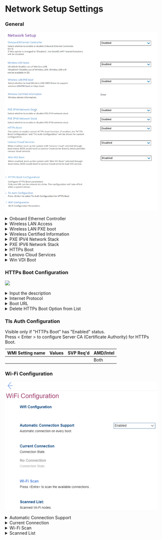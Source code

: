 # Network Setup Settings #
### General ###
![](./img/networksetup.png)

<details><summary>Onboard Ethernet Controller</summary>
One of 2 states for the Onboard Ethernet Controller:

1. **Enabled** – Default. 
2. Disabled – if selected, then:<br>
    •"PXE IPV4 Network Stack" setting becomes unavailable<br>
    •"PXE IPV6 Network Stack" setting becomes unavailable<br>
    **Note**. The Intel(R) AMT related functions will be disabled.<br>


| WMI Setting name | Values | SVP Req'd | AMD/Intel |
|:---|:---|:---|:---|
|  |  |  | Both |
</details>


<details><summary>Wireless LAN Access</summary>
One of 2 states for the Wireless LAN Access:

1. **Enabled** – enables use of Wireless LAN. Default. 
2. Disabled – disables use of Wireless LAN. Wireless LAN will not be available in OS.

| WMI Setting name | Values | SVP Req'd | AMD/Intel |
|:---|:---|:---|:---|
|  |  |  | Both |
</details>


<details><summary>Wireless LAN PXE boot</summary>
One of 2 states to select whether to load Wireless LAN (Local Area Network) UNDI (Universal Network Driver Interface) Driver to support wireless LAN PXE (Pre-boot Execution Environment) boot or https boot:

1. Enabled – enables wireless LAN PXE boot.
2. **Disabled** – Default.

| WMI Setting name | Values | SVP Req'd | AMD/Intel |
|:---|:---|:---|:---|
|  |  |  | Both |
</details>


<details><summary>Wireless Certified Information</summary>
Wireless device information. View only.

**Note**. Applicable only for platforms which have WLAN implemented.

| WMI Setting name | Values | SVP Req'd | AMD/Intel |
|:---|:---|:---|:---|
|  |  |  | Both |
</details>


<details><summary>PXE IPV4 Network Stack</summary>
One of 2 states for PXE IPV4 network stack:

1. **Enabled** – Default.
2. Disabled 

**Note**. The setting is unavailable if "Onboard Ethernet Controller" is set to "Disabled".

| WMI Setting name | Values | SVP Req'd | AMD/Intel |
|:---|:---|:---|:---|
|  |  |  | Both |
</details>


<details><summary>PXE IPV6 Network Stack</summary>
One of 2 states for PXE IPV6 network stack:

1. **Enabled** – Default.
2. Disabled

**Note**. The setting is unavailable if "Onboard Ethernet Controller" is set to "Disabled".

| WMI Setting name | Values | SVP Req'd | AMD/Intel |
|:---|:---|:---|:---|
|  |  |  | Both |
</details>


<details><summary>HTTPs Boot</summary>
One of 2 states:

1. Enabled – the "HTTPs Boot Configuration" and "Tls Auth Configuration" will be shown for custom configuration.
2. **Disabled** – Default.

| WMI Setting name | Values | SVP Req'd | AMD/Intel |
|:---|:---|:---|:---|
|  |  |  | Both |
</details>


<details><summary>Lenovo Cloud Services</summary>
Setting is available only if "Secure Boot" has "Enabled" status.<br>
One of 2 states for the Lenovo Cloud Services:

1. Enabled – boot up the system with "Lenovo Cloud" selected through boot menu, BIOS would boot to Lenovo Cloud server directly which provides various cloud services.
2. **Disabled** – Default. 

**Additional information.**
Once the feature is enabled, then it becomes available for selection in "BIOS -> Startup -> Edit Boot Order", or "BIOS -> Startup -> Network Boot", or via F12 Boot Menu.<br> 
When "Lenovo Cloud Services" booted, then following options will be available for selection:
1. **Lenovo Cloud Deploy (ITC)** – it is a method to send Factory-Style images to customers for deployment in the field. 
Additional information is available here: [Lenovo Cloud Deploy](https://www.lenovoclouddeploy.com/en/auth/welcome).
2. **Windows Virtual Desktop (VDI)** – it provides the VDI environment to customer. VDI itself will be setup by the customer (IT Admin). If this option is selected, then it will become available as a boot option.  
Additional information is available here: [Client Virtualization & Infrastructure Solutions - Lenovo](https://www.lenovo.com/lt/lt/data-center/solutions/client-virtualization) and [Windows Virtual Desktop](https://www.microsoft.com/en-us/microsoft-365/blog/2019/09/30/windows-virtual-desktop-generally-available-worldwide/).

| WMI Setting name | Values | SVP Req'd | AMD/Intel |
|:---|:---|:---|:---|
|  |  |  | Both |
</details>


<details><summary>Win VDI Boot</summary>
One of 2 states for Win VDI (Virtual Desktop Infrastructure) Boot:

1. Enabled – boot up the system with “Win VDI Boot” selected through boot menu, BIOS would boot to Lenovo Cloud server to load VDI service.
2. **Disabled** – Default. 

| WMI Setting name | Values | SVP Req'd | AMD/Intel |
|:---|:---|:---|:---|
|  |  |  | Both |
</details>


### HTTPs Boot Configuration ###
![](./img/httpsbootconfig.png) <!-- Need to add image  -->

<details><summary>Input the description</summary>
Press < Enter > to input a label for new created URL and it will be displayed in the boot sequence menu.

| WMI Setting name | Values | SVP Req'd | AMD/Intel |
|:---|:---|:---|:---|
|  |  |  | Both |
</details>


<details><summary>Internet Protocol</summary>
One of 2 options:

1. **Ipv4** – Default. 
2. Ipv6

| WMI Setting name | Values | SVP Req'd | AMD/Intel |
|:---|:---|:---|:---|
|  |  |  | Both |
</details>


<details><summary>Boot URL</summary>
A new Boot Option will be created according to this Boot URL. <br>
"https://" support only. (e.g., https://webserver/boot.efi) <br>
Please use the "Tls Auth Configuration" to import the CA (Certificate Authority) to support the HTTPs boot.

| WMI Setting name | Values | SVP Req'd | AMD/Intel |
|:---|:---|:---|:---|
|  |  |  | Both |
</details>


<details><summary>Delete HTTPs Boot Option from List</summary>
The list of HTTPs Boot options. <br>
Select and Press < Enter > to remove an EFI HTTPs boot option.

| WMI Setting name | Values | SVP Req'd | AMD/Intel |
|:---|:---|:---|:---|
|  |  |  | Both |
</details>




### Tls Auth Configuration ### 
<!-- TBD if Need to add image  -->
Visible only if "HTTPs Boot" has "Enabled" status.<br>
Press < Enter > to configure Server CA (Certificate Authority) for HTTPs Boot. 

| WMI Setting name | Values | SVP Req'd | AMD/Intel |
|:---|:---|:---|:---|
|  |  |  | Both |




### Wi-Fi Configuration ###
![](./img/wificonfig.png)

<details><summary>Automatic Connection Support</summary>
One of 2 possible states for the automatic connection on every boot:

1. Enabled – enables automatic connection on every boot.
2. **Disabled** – disables automatic connection on every boot. Default. 

| WMI Setting name | Values | SVP Req'd | AMD/Intel |
|:---|:---|:---|:---|
|  |  |  | Both |
</details>


<details><summary>Current Connection</summary>
Shows Connection State, if the device is connected to any Wi-Fi network. View only.
Shows "No Connection. Connection State" if there is no connection. 

</details>

<details><summary>Wi-Fi Scan</summary>
Press < Enter > to scan the available connections.
</details>

<details><summary>Scanned List</summary>
Scanned Wi-Fi nodes for selection to connect.
</details>
